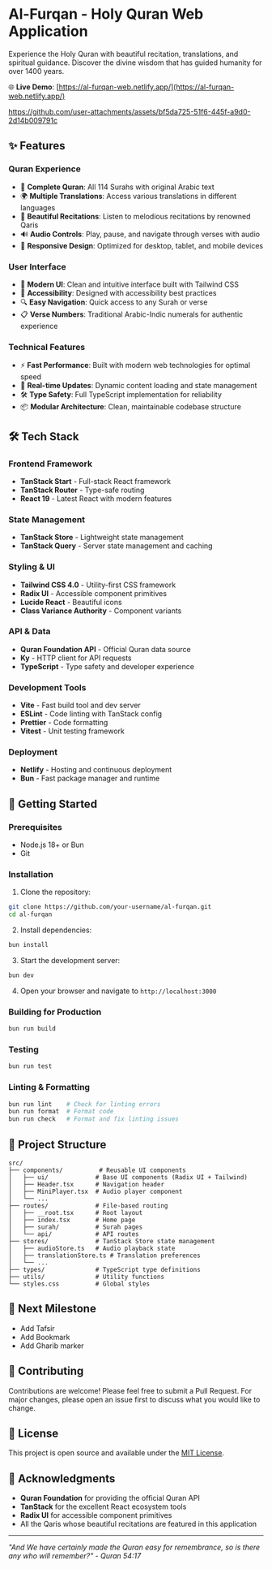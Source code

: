 # Al-Furqan - Holy Quran Web Application

Experience the Holy Quran with beautiful recitation, translations, and spiritual guidance. Discover the divine wisdom that has guided humanity for over 1400 years.

🌐 **Live Demo**: [https://al-furqan-web.netlify.app/](https://al-furqan-web.netlify.app/)


https://github.com/user-attachments/assets/bf5da725-51f6-445f-a9d0-2d14b009791c



## ✨ Features

### Quran Experience
- 📖 **Complete Quran**: All 114 Surahs with original Arabic text
- 🌍 **Multiple Translations**: Access various translations in different languages
- 🎵 **Beautiful Recitations**: Listen to melodious recitations by renowned Qaris
- 🔊 **Audio Controls**: Play, pause, and navigate through verses with audio
- 📱 **Responsive Design**: Optimized for desktop, tablet, and mobile devices

### User Interface
- 🎨 **Modern UI**: Clean and intuitive interface built with Tailwind CSS
- 🌙 **Accessibility**: Designed with accessibility best practices
- 🔍 **Easy Navigation**: Quick access to any Surah or verse
- 📋 **Verse Numbers**: Traditional Arabic-Indic numerals for authentic experience

### Technical Features
- ⚡ **Fast Performance**: Built with modern web technologies for optimal speed
- 🔄 **Real-time Updates**: Dynamic content loading and state management
- 🛠️ **Type Safety**: Full TypeScript implementation for reliability
- 📦 **Modular Architecture**: Clean, maintainable codebase structure

## 🛠️ Tech Stack

### Frontend Framework
- **TanStack Start** - Full-stack React framework
- **TanStack Router** - Type-safe routing
- **React 19** - Latest React with modern features

### State Management
- **TanStack Store** - Lightweight state management
- **TanStack Query** - Server state management and caching

### Styling & UI
- **Tailwind CSS 4.0** - Utility-first CSS framework
- **Radix UI** - Accessible component primitives
- **Lucide React** - Beautiful icons
- **Class Variance Authority** - Component variants

### API & Data
- **Quran Foundation API** - Official Quran data source
- **Ky** - HTTP client for API requests
- **TypeScript** - Type safety and developer experience

### Development Tools
- **Vite** - Fast build tool and dev server
- **ESLint** - Code linting with TanStack config
- **Prettier** - Code formatting
- **Vitest** - Unit testing framework

### Deployment
- **Netlify** - Hosting and continuous deployment
- **Bun** - Fast package manager and runtime

## 🚀 Getting Started

### Prerequisites
- Node.js 18+ or Bun
- Git

### Installation

1. Clone the repository:
```bash
git clone https://github.com/your-username/al-furqan.git
cd al-furqan
```

2. Install dependencies:
```bash
bun install
```

3. Start the development server:
```bash
bun dev
```

4. Open your browser and navigate to `http://localhost:3000`

### Building for Production

```bash
bun run build
```

### Testing

```bash
bun run test
```

### Linting & Formatting

```bash
bun run lint    # Check for linting errors
bun run format  # Format code
bun run check   # Format and fix linting issues
```

## 📁 Project Structure

```
src/
├── components/          # Reusable UI components
│   ├── ui/             # Base UI components (Radix UI + Tailwind)
│   ├── Header.tsx      # Navigation header
│   ├── MiniPlayer.tsx  # Audio player component
│   └── ...
├── routes/             # File-based routing
│   ├── __root.tsx      # Root layout
│   ├── index.tsx       # Home page
│   ├── surah/          # Surah pages
│   └── api/            # API routes
├── stores/             # TanStack Store state management
│   ├── audioStore.ts   # Audio playback state
│   ├── translationStore.ts # Translation preferences
│   └── ...
├── types/              # TypeScript type definitions
├── utils/              # Utility functions
└── styles.css          # Global styles
```

## 🎯 Next Milestone
- Add Tafsir
- Add Bookmark
- Add Gharib marker

## 🤝 Contributing

Contributions are welcome! Please feel free to submit a Pull Request. For major changes, please open an issue first to discuss what you would like to change.

## 📄 License

This project is open source and available under the [MIT License](LICENSE).

## 🙏 Acknowledgments

- **Quran Foundation** for providing the official Quran API
- **TanStack** for the excellent React ecosystem tools
- **Radix UI** for accessible component primitives
- All the Qaris whose beautiful recitations are featured in this application

---

*"And We have certainly made the Quran easy for remembrance, so is there any who will remember?" - Quran 54:17*
